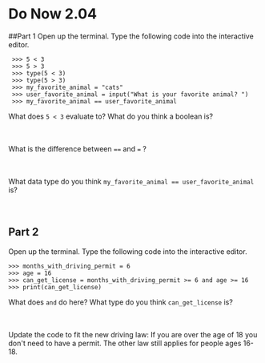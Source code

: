 # Do Now 2.04

##Part 1
Open up the terminal. Type the following code into the interactive editor. 
```
 >>> 5 < 3
 >>> 5 > 3
 >>> type(5 < 3)
 >>> type(5 > 3) 
 >>> my_favorite_animal = "cats"
 >>> user_favorite_animal = input("What is your favorite animal? ") 
 >>> my_favorite_animal == user_favorite_animal
 ```
 What does `5 < 3` evaluate to? What do you think a boolean is? 
<br>
<br>
<br>

What is the difference between `==` and `=` ?
<br>
<br>
<br>

What data type do you think `my_favorite_animal == user_favorite_animal` is? 
<br>
<br>
<br>

## Part 2
Open up the terminal. Type the following code into the interactive editor. 
 ```
 >>> months_with_driving_permit = 6
 >>> age = 16
 >>> can_get_license = months_with_driving_permit >= 6 and age >= 16
 >>> print(can_get_license) 
 
```

What does `and` do here? What type do you think `can_get_license` is? 
<br>
<br>
<br>

Update the code to fit the new driving law: If you are over the age of 18 you don't need to have a permit. The other law still applies for people ages 16-18. 
<br>
<br>
<br>

